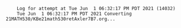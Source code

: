         Log for attempt at Tue Jun  1 06:32:17 PM PDT 2021 (14032)
        Tue Jun  1 06:32:17 PM PDT 2021 Converting 21MATH530/KBe21math530retAxler7B7.org...
